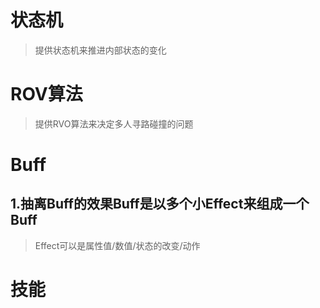 # 状态机
>提供状态机来推进内部状态的变化


# ROV算法
>提供RVO算法来决定多人寻路碰撞的问题


# Buff

## 1.抽离Buff的效果Buff是以多个小Effect来组成一个Buff
>Effect可以是属性值/数值/状态的改变/动作

# 技能
